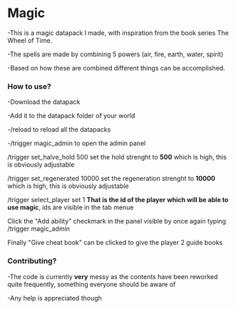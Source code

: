 # Magic
-This is a magic datapack I made, with inspiration from the book series The Wheel of Time.  

-The spells are made by combining 5 powers (air, fire, earth, water, spirit)  

-Based on how these are combined different things can be accomplished.  


### How to use?
-Download the datapack  

-Add it to the datapack folder of your world  

-/reload to reload all the datapacks  

-/trigger magic_admin to open the admin panel  


/trigger set_halve_hold 500 set the hold strenght to **500** which is high, this is obviously adjustable  

/trigger set_regenerated 10000 set the regeneration strenght to **10000** which is high, this is obviously adjustable  


/trigger select_player set 1 **That is the id of the player which will be able to use magic**, ids are visible in the tab menue  


Click the "Add ability" checkmark in the panel visible by once again typing /trigger magic_admin  


Finally "Give cheat book" can be clicked to give the player 2 guide books  



### Contributing?
-The code is currently **very** messy as the contents have been reworked quite frequently, something everyone should be aware of  

-Any help is appreciated though  

